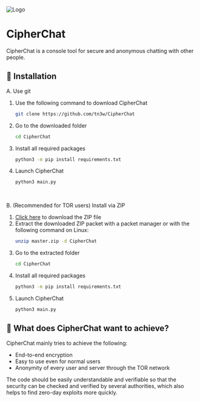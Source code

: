 <div class="center">
    <img alt="Logo" src="https://github.com/tn3w/CipherChat/releases/download/iu/CipherChat.png">
</div>

# CipherChat
CipherChat is a console tool for secure and anonymous chatting with other people.

## 🚀 Installation
A. Use git
 1. Use the following command to download CipherChat
    ```bash
    git clone https://github.com/tn3w/CipherChat
    ```
 2. Go to the downloaded folder
    ```bash
    cd CipherChat
    ```
 3. Install all required packages
    ```bash
    python3 -m pip install requirements.txt
    ```
 4. Launch CipherChat
    ```bash
    python3 main.py
    ```

<br>

B. (Recommended for TOR users) Install via ZIP
 1. [Click here](https://github.com/tn3w/CipherChat/archive/refs/heads/master.zip) to download the ZIP file
 2. Extract the downloaded ZIP packet with a packet manager or with the following command on Linux:
    ```bash
    unzip master.zip -d CipherChat
    ```
 3. Go to the extracted folder
    ```bash
    cd CipherChat
    ```
 4. Install all required packages
    ```bash
    python3 -m pip install requirements.txt
    ```
 5. Launch CipherChat
    ```bash
    python3 main.py
    ```

## 📖 What does CipherChat want to achieve?

CipherChat mainly tries to achieve the following:
- End-to-end encryption
- Easy to use even for normal users
- Anonymity of every user and server through the TOR network

The code should be easily understandable and verifiable so that the security can be checked and verified by several authorities, which also helps to find zero-day exploits more quickly.
